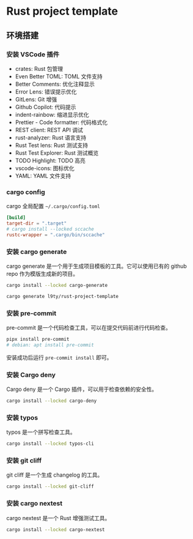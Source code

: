# Rust project template

## 环境搭建 

### 安装 VSCode 插件

- crates: Rust 包管理
- Even Better TOML: TOML 文件支持
- Better Comments: 优化注释显示
- Error Lens: 错误提示优化
- GitLens: Git 增强
- Github Copilot: 代码提示
- indent-rainbow: 缩进显示优化
- Prettier - Code formatter: 代码格式化
- REST client: REST API 调试
- rust-analyzer: Rust 语言支持
- Rust Test lens: Rust 测试支持
- Rust Test Explorer: Rust 测试概览
- TODO Highlight: TODO 高亮
- vscode-icons: 图标优化
- YAML: YAML 文件支持

### cargo config

cargo 全局配置 `~/.cargo/config.toml`

```toml
[build]
target-dir = ".target"
# cargo install --locked sccache
rustc-wrapper = ".cargo/bin/sccache"
```

### 安装 cargo generate

cargo generate 是一个用于生成项目模板的工具。它可以使用已有的 github repo 作为模版生成新的项目。

```bash
cargo install --locked cargo-generate
```

```bash
cargo generate l9ty/rust-project-template
```

### 安装 pre-commit

pre-commit 是一个代码检查工具，可以在提交代码前进行代码检查。

```bash
pipx install pre-commit
# debian: apt install pre-commit
```

安装成功后运行 `pre-commit install` 即可。

### 安装 Cargo deny

Cargo deny 是一个 Cargo 插件，可以用于检查依赖的安全性。

```bash
cargo install --locked cargo-deny
```

### 安装 typos

typos 是一个拼写检查工具。

```bash
cargo install --locked typos-cli
```

### 安装 git cliff

git cliff 是一个生成 changelog 的工具。

```bash
cargo install --locked git-cliff
```

### 安装 cargo nextest

cargo nextest 是一个 Rust 增强测试工具。

```bash
cargo install --locked cargo-nextest
```
